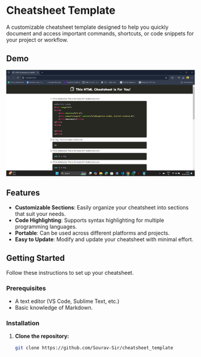 # Cheatsheet Template

A customizable cheatsheet template designed to help you quickly document and access important commands, shortcuts, or code snippets for your project or workflow.

## Demo

![Demo IMG](https://github.com/Sourav-Sir/cheatsheet_template/blob/master/demo%20(2).png)


## Features

- **Customizable Sections**: Easily organize your cheatsheet into sections that suit your needs.
- **Code Highlighting**: Supports syntax highlighting for multiple programming languages.
- **Portable**: Can be used across different platforms and projects.
- **Easy to Update**: Modify and update your cheatsheet with minimal effort.

## Getting Started

Follow these instructions to set up your cheatsheet.

### Prerequisites

- A text editor (VS Code, Sublime Text, etc.)
- Basic knowledge of Markdown.

### Installation

1. **Clone the repository:**

   ```bash
   git clone https://github.com/Sourav-Sir/cheatsheet_template
